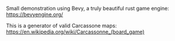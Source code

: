 Small demonstration using Bevy, a truly beautiful rust game engine: https://bevyengine.org/

This is a generator of valid Carcassone maps: https://en.wikipedia.org/wiki/Carcassonne_(board_game)
